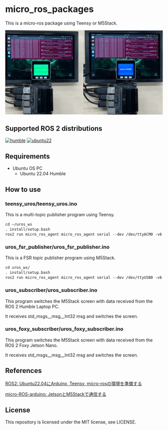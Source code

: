 # micro_ros_packages

This is a micro-ros package using Teensy or M5Stack.

![micro_ros_sample_img](img/micro_ros_sample.png)

## Supported ROS 2 distributions

[![humble][humble-badge]][humble]
[![ubuntu22][ubuntu22-badge]][ubuntu22]

## Requirements
- Ubuntu OS PC
  - Ubuntu 22.04 Humble

## How to use

### teensy_uros/teensy_uros.ino

This is a multi-topic publisher program using Teensy.

```sh: Leader terminal
cd ~/uros_ws
. install/setup.bash
ros2 run micro_ros_agent micro_ros_agent serial --dev /dev/ttyACM0 -v6
```

### uros_fsr_publisher/uros_fsr_publisher.ino

This is a FSR topic publisher program using M5Stack.

```sh: Leader terminal
cd uros_ws/
. install/setup.bash
ros2 run micro_ros_agent micro_ros_agent serial --dev /dev/ttyUSB0 -v6
```

### uros_subscriber/uros_subscriber.ino

This program switches the M5Stack screen with data received from the ROS 2 Humble Laptop PC.

It receives std_msgs__msg__Int32 msg and switches the screen.

### uros_foxy_subscriber/uros_foxy_subscriber.ino

This program switches the M5Stack screen with data received from the ROS 2 Foxy Jetson Nano.

It receives std_msgs__msg__Int32 msg and switches the screen.

## References

[ROS2: Ubuntu22.04にArduino, Teensy, micro-rosの環境を準備する](https://zenn.dev/tasada038/articles/7192b002e6c271)

[micro-ROS-arduino: JetsonとM5Stackで通信する](https://zenn.dev/tasada038/articles/83d78c8a8a3916)


## License
This repository is licensed under the MIT license, see LICENSE.

[humble-badge]: https://img.shields.io/badge/-HUMBLE-orange?style=flat-square&logo=ros
[humble]: https://docs.ros.org/en/humble/index.html

[ubuntu22-badge]: https://img.shields.io/badge/-UBUNTU%2022%2E04-blue?style=flat-square&logo=ubuntu&logoColor=white
[ubuntu22]: https://releases.ubuntu.com/jammy/

